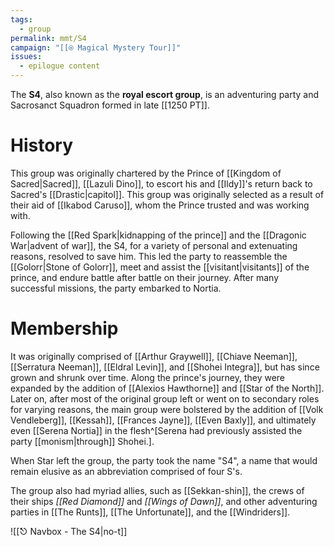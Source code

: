 ```yaml
---
tags:
  - group
permalink: mmt/S4
campaign: "[[⍟ Magical Mystery Tour]]"
issues:
  - epilogue content
---
```

The **S4**, also known as the **royal escort group**, is an adventuring party and Sacrosanct Squadron formed in late [[1250 PT]].

# History
This group was originally chartered by the Prince of [[Kingdom of Sacred|Sacred]], [[Lazuli Dino]], to escort his and [[Ildy]]'s return back to Sacred's [[Drastic|capitol]]. This group was originally selected as a result of their aid of [[Ikabod Caruso]], whom the Prince trusted and was working with. 

Following the [[Red Spark|kidnapping of the prince]] and the [[Dragonic War|advent of war]], the S4, for a variety of personal and extenuating reasons, resolved to save him. This led the party to reassemble the [[Golorr|Stone of Golorr]], meet and assist the [[visitant|visitants]] of the prince, and endure battle after battle on their journey. After many successful missions, the party embarked to Nortia.

# Membership

It was originally comprised of [[Arthur Graywell]], [[Chiave Neeman]], [[Serratura Neeman]], [[Eldral Levin]], and [[Shohei Integra]], but has since grown and shrunk over time. Along the prince's journey, they were expanded by the addition of [[Alexios Hawthorne]] and [[Star of the North]]. Later on, after most of the original group left or went on to secondary roles for varying reasons, the main group were bolstered by the addition of [[Volk Vendleberg]], [[Kessah]], [[Frances Jayne]], [[Even Baxly]], and ultimately even [[Serena Nortia]] in the flesh^[Serena had previously assisted the party [[monism|through]] Shohei.].

When Star left the group, the party took the name "S4", a name that would remain elusive as an abbreviation comprised of four S's.

The group also had myriad allies, such as [[Sekkan-shin]], the crews of their ships *[[Red Diamond]]* and *[[Wings of Dawn]]*, and other adventuring parties in [[The Runts]], [[The Unfortunate]], and the [[Windriders]].

![[⎋ Navbox - The S4|no-t]]